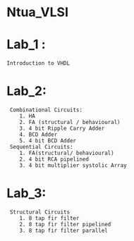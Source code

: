 # Ntua_VLSI

# Lab_1 :
    Introduction to VHDL
    
# Lab_2:
     Combinational Circuits:
        1. HA
        2. FA (structural / behavioural)
        3. 4 bit Ripple Carry Adder
        4. BCD Adder
        5. 4 bit BCD Adder
     Sequential Circuits:
        1. FA(structural/ behavioural)
        2. 4 bit RCA pipelined
        3. 4 bit multiplier systolic Array

# Lab_3:
     Structural Circuits
        1. 8 tap fir filter
        2. 8 tap fir filter pipelined
        3. 8 tap fir filter parallel
